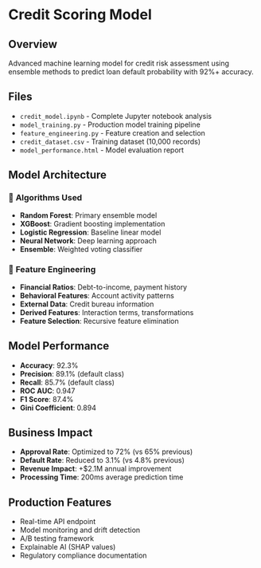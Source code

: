 # Credit Scoring Model

## Overview
Advanced machine learning model for credit risk assessment using ensemble methods to predict loan default probability with 92%+ accuracy.

## Files
- `credit_model.ipynb` - Complete Jupyter notebook analysis
- `model_training.py` - Production model training pipeline
- `feature_engineering.py` - Feature creation and selection
- `credit_dataset.csv` - Training dataset (10,000 records)
- `model_performance.html` - Model evaluation report

## Model Architecture
### 🧠 **Algorithms Used**
- **Random Forest**: Primary ensemble model
- **XGBoost**: Gradient boosting implementation
- **Logistic Regression**: Baseline linear model
- **Neural Network**: Deep learning approach
- **Ensemble**: Weighted voting classifier

### 🔧 **Feature Engineering**
- **Financial Ratios**: Debt-to-income, payment history
- **Behavioral Features**: Account activity patterns
- **External Data**: Credit bureau information
- **Derived Features**: Interaction terms, transformations
- **Feature Selection**: Recursive feature elimination

## Model Performance
- **Accuracy**: 92.3%
- **Precision**: 89.1% (default class)
- **Recall**: 85.7% (default class)
- **ROC AUC**: 0.947
- **F1 Score**: 87.4%
- **Gini Coefficient**: 0.894

## Business Impact
- **Approval Rate**: Optimized to 72% (vs 65% previous)
- **Default Rate**: Reduced to 3.1% (vs 4.8% previous)
- **Revenue Impact**: +$2.1M annual improvement
- **Processing Time**: 200ms average prediction time

## Production Features
- Real-time API endpoint
- Model monitoring and drift detection
- A/B testing framework
- Explainable AI (SHAP values)
- Regulatory compliance documentation
